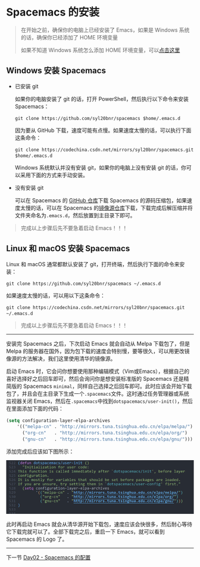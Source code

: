 # Spacemacs 的安装

> 在开始之前，确保你的电脑上已经安装了 Emacs，如果是 Windows 系统的话，确保你已经添加了 HOME 环境变量
>
> 如果不知道 Windows 系统怎么添加 HOME 环境变量，可以[点击这里](添加HOME环境变量.md)

## Windows 安装 Spacemacs

- 已安装 git

  如果你的电脑安装了 git 的话，打开 PowerShell，然后执行以下命令来安装 Spacemacs：

  ```shell
  git clone https://github.com/syl20bnr/spacemacs $home/.emacs.d
  ```

  因为要从 GitHub 下载，速度可能有点慢。如果速度太慢的话，可以执行下面这条命令：

  ```shell
  git clone https://codechina.csdn.net/mirrors/syl20bnr/spacemacs.git $home/.emacs.d
  ```

  Windows 系统默认并没有安装 git，如果你的电脑上没有安装 git 的话，你可以采用下面的方式来手动安装。

- 没有安装 git

  可以在 Spacemacs 的 [GitHub 仓库](https://github.com/syl20bnr/spacemacs#install-spacemacs-in-windows)下载 Spacemacs 的源码压缩包，如果速度太慢的话，可以在 Spacemacs 的[镜像源仓库](https://codechina.csdn.net/mirrors/syl20bnr/spacemacs)下载，下载完成后解压缩并将文件夹命名为`.emacs.d`，然后放置到主目录下即可。

> 完成以上步骤后先不要急着启动 Emacs！！！

## Linux 和 macOS 安装 Spacemacs

Linux 和 macOS 通常都默认安装了 git，打开终端，然后执行下面的命令来安装：

```shell
git clone https://github.com/syl20bnr/spacemacs ~/.emacs.d
```

如果速度太慢的话，可以用以下这条命令：

```shell
git clone https://codechina.csdn.net/mirrors/syl20bnr/spacemacs.git ~/.emacs.d
```

> 完成以上步骤后先不要急着启动 Emacs！！！

---

安装完 Spacemacs 之后，下次启动 Emacs 就会自动从 Melpa 下载包了，但是 Melpa 的服务器在国外，因为包下载的速度会特别慢，要等很久，可以用更改镜像源的方法解决，我们这里使用清华的镜像源。

启动 Emacs 时，它会问你想要使用那种编辑模式（Vim或Emacs），根据自己的喜好选择好之后回车即可，然后会询问你是想安装标准版的 Spacemacs 还是精简版的 Spacemacs  `minimal`，同样自己选择之后回车即可。此时应该会开始下载包了，并且会在主目录下生成一个`.spacemacs`文件。这时通过任务管理器或系统监视器关闭 Emacs，然后在`.spacemacs`中找到`dotspacemacs/user-init()`，然后在里面添加下面的代码：

```lisp
(setq configuration-layer-elpa-archives
    '(("melpa-cn" . "http://mirrors.tuna.tsinghua.edu.cn/elpa/melpa/")
      ("org-cn"   . "http://mirrors.tuna.tsinghua.edu.cn/elpa/org/")
      ("gnu-cn"   . "http://mirrors.tuna.tsinghua.edu.cn/elpa/gnu/")))

```

添加完成后应该如下图所示：

![image-20210920104836241](images/image-20210920104836241.png)

此时再启动 Emacs 就会从清华源开始下载包，速度应该会快很多，然后耐心等待它下载完就可以了。全部下载完之后，重启一下 Emacs，就可以看到 Spacemacs 的 Logo 了。

---

下一节 [Day02 - Spacemacs 的配置](../Day02/Spacemacs的配置.md)
